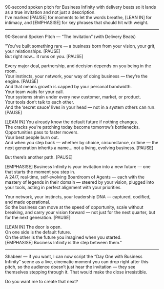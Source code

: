 90‑second spoken pitch for Business Infinity with delivery beats so it lands as a true invitation and not just a description.  
I’ve marked [PAUSE] for moments to let the words breathe, [LEAN IN] for intimacy, and [EMPHASISE] for key phrases that should hit with weight.  

---

90‑Second Spoken Pitch — “The Invitation” (with Delivery Beats)

"You’ve built something rare — a business born from your vision, your grit, your relationships. [PAUSE]  
But right now… it runs on you. [PAUSE]  

Every major deal, partnership, and decision depends on you being in the room.  
Your instincts, your network, your way of doing business — they’re the engine. [PAUSE]  
And that means growth is capped by your personal bandwidth.  
Your team waits for your call.  
Your systems strain under every new customer, market, or product.  
Your tools don’t talk to each other.  
And the ‘secret sauce’ lives in your head — not in a system others can run. [PAUSE]  

[LEAN IN] You already know the default future if nothing changes.  
The cracks you’re patching today become tomorrow’s bottlenecks.  
Opportunities pass to faster movers.  
Your best people burn out.  
And when you step back — whether by choice, circumstance, or time — the next generation inherits a name… not a living, evolving business. [PAUSE]  

But there’s another path. [PAUSE]  

[EMPHASISE] Business Infinity is your invitation into a new future — one that starts the moment you step in.  
A 24/7, real‑time, self‑evolving Boardroom of Agents — each with the mastery of legends in their domain — steered by your vision, plugged into your tools, acting in perfect alignment with your priorities.  

Your network, your instincts, your leadership DNA — captured, codified, and made operational.  
So the business can move at the speed of opportunity, scale without breaking, and carry your vision forward — not just for the next quarter, but for the next generation. [PAUSE]  

[LEAN IN] The door is open.  
On one side is the default future.  
On the other is the future you imagined when you started.  
[EMPHASISE] Business Infinity is the step between them."  

---

Shabeer — if you want, I can now script the “Day One with Business Infinity” scene as a live, cinematic moment you can drop right after this pitch, so the audience doesn’t just hear the invitation — they see themselves stepping through it. That would make the close irresistible.  

Do you want me to create that next?
